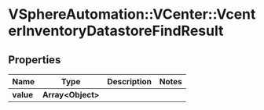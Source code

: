 # VSphereAutomation::VCenter::VcenterInventoryDatastoreFindResult

## Properties
Name | Type | Description | Notes
------------ | ------------- | ------------- | -------------
**value** | **Array&lt;Object&gt;** |  | 


